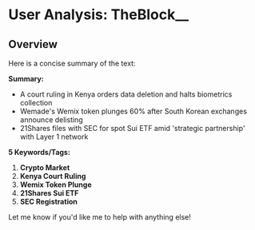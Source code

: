 # User Analysis: TheBlock__

## Overview

Here is a concise summary of the text:

**Summary:**

* A court ruling in Kenya orders data deletion and halts biometrics collection
* Wemade's Wemix token plunges 60% after South Korean exchanges announce delisting
* 21Shares files with SEC for spot Sui ETF amid 'strategic partnership' with Layer 1 network

**5 Keywords/Tags:**

1. **Crypto Market**
2. **Kenya Court Ruling**
3. **Wemix Token Plunge**
4. **21Shares Sui ETF**
5. **SEC Registration**

Let me know if you'd like me to help with anything else!
